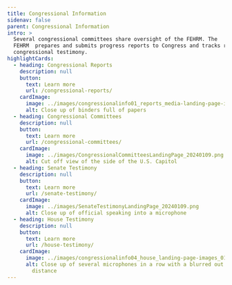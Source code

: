 ```yaml
---
title: Congressional Information
sidenav: false
parent: Congressional Information
intro: >
  Several congressional committees share oversight of the FEHRM. The
  FEHRM  prepares and submits progress reports to Congress and tracks related
  congressional testimony.
highlightCards:
  - heading: Congressional Reports
    description: null
    button:
      text: Learn more
      url: /congressional-reports/
    cardImage:
      image: ../images/congressionalinfo01_reports_media-landing-page-images_012125.png
      alt: Close up of binders full of papers
  - heading: Congressional Committees
    description: null
    button:
      text: Learn more
      url: /congressional-committees/
    cardImage:
      image: ../images/CongressionalCommitteesLandingPage_20240109.png
      alt: Cut off view of the side of the U.S. Capitol
  - heading: Senate Testimony
    description: null
    button:
      text: Learn more
      url: /senate-testimony/
    cardImage:
      image: ../images/SenateTestimonyLandingPage_20240109.png
      alt: Close up of official speaking into a microphone
  - heading: House Testimony
    description: null
    button:
      text: Learn more
      url: /house-testimony/
    cardImage:
      image: ../images/congressionalinfo04_house_landing-page-images_010625_v2-20.png
      alt: Close up of several microphones in a row with a blurred out audience in the
        distance
---
```

